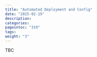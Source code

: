 ```yaml
---
title: "Automated Deployment and Config"
date: "2025-02-19"
description:
categories:
pageintoc: "319"
tags:
weight: "3"
---
```


<a id="automated-deploy-and-config-5g-ready-opennebula"></a>

<!--# Automated Deployment and Configuration -->

TBC
